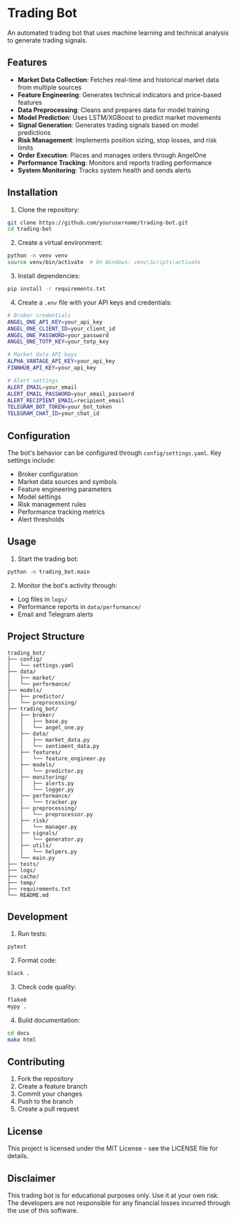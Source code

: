 # Trading Bot

An automated trading bot that uses machine learning and technical analysis to generate trading signals.

## Features

- **Market Data Collection**: Fetches real-time and historical market data from multiple sources
- **Feature Engineering**: Generates technical indicators and price-based features
- **Data Preprocessing**: Cleans and prepares data for model training
- **Model Prediction**: Uses LSTM/XGBoost to predict market movements
- **Signal Generation**: Generates trading signals based on model predictions
- **Risk Management**: Implements position sizing, stop losses, and risk limits
- **Order Execution**: Places and manages orders through AngelOne
- **Performance Tracking**: Monitors and reports trading performance
- **System Monitoring**: Tracks system health and sends alerts

## Installation

1. Clone the repository:
```bash
git clone https://github.com/yourusername/trading-bot.git
cd trading-bot
```

2. Create a virtual environment:
```bash
python -m venv venv
source venv/bin/activate  # On Windows: venv\Scripts\activate
```

3. Install dependencies:
```bash
pip install -r requirements.txt
```

4. Create a `.env` file with your API keys and credentials:
```bash
# Broker credentials
ANGEL_ONE_API_KEY=your_api_key
ANGEL_ONE_CLIENT_ID=your_client_id
ANGEL_ONE_PASSWORD=your_password
ANGEL_ONE_TOTP_KEY=your_totp_key

# Market data API keys
ALPHA_VANTAGE_API_KEY=your_api_key
FINNHUB_API_KEY=your_api_key

# Alert settings
ALERT_EMAIL=your_email
ALERT_EMAIL_PASSWORD=your_email_password
ALERT_RECIPIENT_EMAIL=recipient_email
TELEGRAM_BOT_TOKEN=your_bot_token
TELEGRAM_CHAT_ID=your_chat_id
```

## Configuration

The bot's behavior can be configured through `config/settings.yaml`. Key settings include:

- Broker configuration
- Market data sources and symbols
- Feature engineering parameters
- Model settings
- Risk management rules
- Performance tracking metrics
- Alert thresholds

## Usage

1. Start the trading bot:
```bash
python -m trading_bot.main
```

2. Monitor the bot's activity through:
- Log files in `logs/`
- Performance reports in `data/performance/`
- Email and Telegram alerts

## Project Structure

```
trading_bot/
├── config/
│   └── settings.yaml
├── data/
│   ├── market/
│   └── performance/
├── models/
│   ├── predictor/
│   └── preprocessing/
├── trading_bot/
│   ├── broker/
│   │   ├── base.py
│   │   └── angel_one.py
│   ├── data/
│   │   ├── market_data.py
│   │   └── sentiment_data.py
│   ├── features/
│   │   └── feature_engineer.py
│   ├── models/
│   │   └── predictor.py
│   ├── monitoring/
│   │   ├── alerts.py
│   │   └── logger.py
│   ├── performance/
│   │   └── tracker.py
│   ├── preprocessing/
│   │   └── preprocessor.py
│   ├── risk/
│   │   └── manager.py
│   ├── signals/
│   │   └── generator.py
│   ├── utils/
│   │   └── helpers.py
│   └── main.py
├── tests/
├── logs/
├── cache/
├── temp/
├── requirements.txt
└── README.md
```

## Development

1. Run tests:
```bash
pytest
```

2. Format code:
```bash
black .
```

3. Check code quality:
```bash
flake8
mypy .
```

4. Build documentation:
```bash
cd docs
make html
```

## Contributing

1. Fork the repository
2. Create a feature branch
3. Commit your changes
4. Push to the branch
5. Create a pull request

## License

This project is licensed under the MIT License - see the LICENSE file for details.

## Disclaimer

This trading bot is for educational purposes only. Use it at your own risk. The developers are not responsible for any financial losses incurred through the use of this software. 
